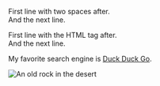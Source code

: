 First line with two spaces after.  
And the next line.

First line with the HTML tag after.<br>
And the next line.

My favorite search engine is [Duck Duck Go](https://duckduckgo.com "The best search engine for privacy").

![An old rock in the desert](https://www.thewowstyle.com/wp-content/uploads/2015/01/nature-desktop-background-1691.jpg "Shiprock, New Mexico by Beau Rogers")
